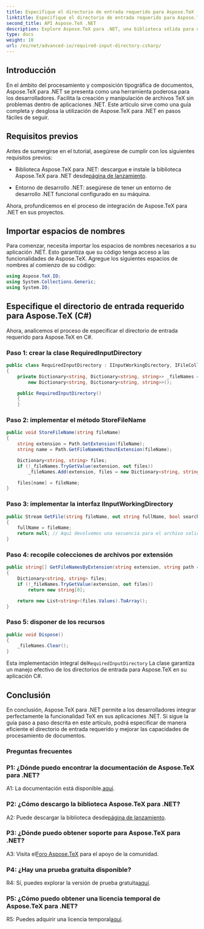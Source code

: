 ```yaml
---
title: Especifique el directorio de entrada requerido para Aspose.TeX (C#)
linktitle: Especifique el directorio de entrada requerido para Aspose.TeX (C#)
second_title: API Aspose.TeX .NET
description: Explore Aspose.TeX para .NET, una biblioteca sólida para una integración perfecta de TeX. Sigue nuestra guía paso a paso.
type: docs
weight: 10
url: /es/net/advanced-io/required-input-directory-csharp/
---
```

## Introducción

En el ámbito del procesamiento y composición tipográfica de documentos, Aspose.TeX para .NET se presenta como una herramienta poderosa para los desarrolladores. Facilita la creación y manipulación de archivos TeX sin problemas dentro de aplicaciones .NET. Este artículo sirve como una guía completa y desglosa la utilización de Aspose.TeX para .NET en pasos fáciles de seguir.

## Requisitos previos

Antes de sumergirse en el tutorial, asegúrese de cumplir con los siguientes requisitos previos:

-  Biblioteca Aspose.TeX para .NET: descargue e instale la biblioteca Aspose.TeX para .NET desde[página de lanzamiento](https://releases.aspose.com/tex/net/).

- Entorno de desarrollo .NET: asegúrese de tener un entorno de desarrollo .NET funcional configurado en su máquina.

Ahora, profundicemos en el proceso de integración de Aspose.TeX para .NET en sus proyectos.

## Importar espacios de nombres

Para comenzar, necesita importar los espacios de nombres necesarios a su aplicación .NET. Esto garantiza que su código tenga acceso a las funcionalidades de Aspose.TeX. Agregue los siguientes espacios de nombres al comienzo de su código:

```csharp
using Aspose.TeX.IO;
using System.Collections.Generic;
using System.IO;
```

## Especifique el directorio de entrada requerido para Aspose.TeX (C#)

Ahora, analicemos el proceso de especificar el directorio de entrada requerido para Aspose.TeX en C#.

### Paso 1: crear la clase RequiredInputDirectory

```csharp
public class RequiredInputDirectory : IInputWorkingDirectory, IFileCollector
{
    private Dictionary<string, Dictionary<string, string>> _fileNames =
        new Dictionary<string, Dictionary<string, string>>();

    public RequiredInputDirectory()
    {
    }
```

### Paso 2: implementar el método StoreFileName

```csharp
public void StoreFileName(string fileName)
{
    string extension = Path.GetExtension(fileName);
    string name = Path.GetFileNameWithoutExtension(fileName);

    Dictionary<string, string> files;
    if (!_fileNames.TryGetValue(extension, out files))
        _fileNames.Add(extension, files = new Dictionary<string, string>());

    files[name] = fileName;
}
```

### Paso 3: implementar la interfaz IInputWorkingDirectory

```csharp
public Stream GetFile(string fileName, out string fullName, bool searchSubdirectories = false)
{
    fullName = fileName;
    return null; // Aquí devolvemos una secuencia para el archivo solicitado por su nombre.
}
```

### Paso 4: recopile colecciones de archivos por extensión

```csharp
public string[] GetFileNamesByExtension(string extension, string path = null)
{
    Dictionary<string, string> files;
    if (!_fileNames.TryGetValue(extension, out files))
        return new string[0];

    return new List<string>(files.Values).ToArray();
}
```

### Paso 5: disponer de los recursos

```csharp
public void Dispose()
{
    _fileNames.Clear();
}
```

 Esta implementación integral del`RequiredInputDirectory` La clase garantiza un manejo efectivo de los directorios de entrada para Aspose.TeX en su aplicación C#.

## Conclusión

En conclusión, Aspose.TeX para .NET permite a los desarrolladores integrar perfectamente la funcionalidad TeX en sus aplicaciones .NET. Si sigue la guía paso a paso descrita en este artículo, podrá especificar de manera eficiente el directorio de entrada requerido y mejorar las capacidades de procesamiento de documentos.

### Preguntas frecuentes

### P1: ¿Dónde puedo encontrar la documentación de Aspose.TeX para .NET?

 A1: La documentación está disponible.[aquí](https://reference.aspose.com/tex/net/).

### P2: ¿Cómo descargo la biblioteca Aspose.TeX para .NET?

 A2: Puede descargar la biblioteca desde[página de lanzamiento](https://releases.aspose.com/tex/net/).

### P3: ¿Dónde puedo obtener soporte para Aspose.TeX para .NET?

 A3: Visita el[Foro Aspose.TeX](https://forum.aspose.com/c/tex/47) para el apoyo de la comunidad.

### P4: ¿Hay una prueba gratuita disponible?

R4: Sí, puedes explorar la versión de prueba gratuita[aquí](https://releases.aspose.com/).

### P5: ¿Cómo puedo obtener una licencia temporal de Aspose.TeX para .NET?

 R5: Puedes adquirir una licencia temporal[aquí](https://purchase.aspose.com/temporary-license/).